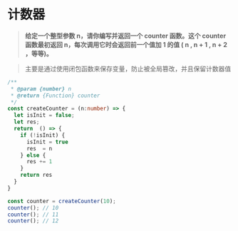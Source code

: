 # 计数器

> **给定一个整型参数 n，请你编写并返回一个 counter 函数。这个 counter 函数最初返回 n，每次调用它时会返回前一个值加 1 的值 ( n , n + 1 , n + 2 ，等等)。**

> 主要是通过使用闭包函数来保存变量，防止被全局篡改，并且保留计数器值

```typeScript
/**
 * @param {number} n
 * @return {Function} counter
 */
const createCounter = (n:number) => {
  let isInit = false;
  let res;
  return  () => {
    if (!isInit) {
      isInit = true
      res  = n
    } else {
      res += 1
    }
    return res
  }
}

const counter = createCounter(10);
counter(); // 10
counter(); // 11
counter(); // 12
```
